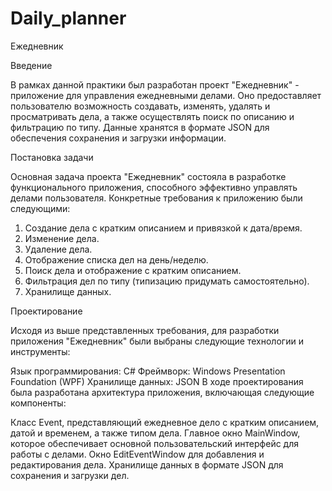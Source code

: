 # Daily_planner
Ежедневник

Введение

В рамках данной практики был разработан проект "Ежедневник" - приложение для управления ежедневными делами. Оно предоставляет пользователю возможность создавать, изменять, удалять и просматривать дела, а также осуществлять поиск по описанию и фильтрацию по типу. Данные хранятся в формате JSON для обеспечения сохранения и загрузки информации.

Постановка задачи

Основная задача проекта "Ежедневник" состояла в разработке функционального приложения, способного эффективно управлять делами пользователя. Конкретные требования к приложению были следующими:

1. Создание дела с кратким описанием и привязкой к дата/время.
2. Изменение дела.
3. Удаление дела.
4. Отображение списка дел на день/неделю.
5. Поиск дела и отображение с кратким описанием.
6. Фильтрация дел по типу (типизацию придумать самостоятельно).
7. Хранилище данных.

Проектирование

Исходя из выше представленных требования, для разработки приложения "Ежедневник" были выбраны следующие технологии и инструменты:

Язык программирования: C#
Фреймворк: Windows Presentation Foundation (WPF)
Хранилище данных: JSON
В ходе проектирования была разработана архитектура приложения, включающая следующие компоненты:

Класс Event, представляющий ежедневное дело с кратким описанием, датой и временем, а также типом дела.
Главное окно MainWindow, которое обеспечивает основной пользовательский интерфейс для работы с делами.
Окно EditEventWindow для добавления и редактирования дела.
Хранилище данных в формате JSON для сохранения и загрузки дел.
